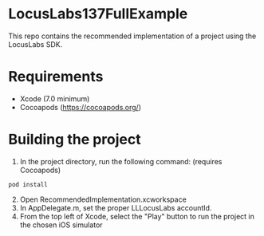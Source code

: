 # LocusLabs137FullExample
This repo contains the recommended implementation of a project using the LocusLabs SDK.

# Requirements
* Xcode (7.0 minimum)
* Cocoapods (https://cocoapods.org/)

# Building the project
1. In the project directory, run the following command: (requires Cocoapods)

  ```
  pod install
  ```
  
2. Open RecommendedImplementation.xcworkspace
3. In AppDelegate.m, set the proper LLLocusLabs accountId.
4. From the top left of Xcode, select the "Play" button to run the project in the chosen iOS simulator